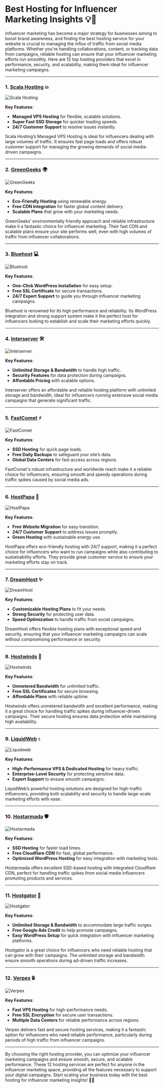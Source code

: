 # Best Hosting for Influencer Marketing Insights 💡📱

Influencer marketing has become a major strategy for businesses aiming to boost brand awareness, and finding the best hosting service for your website is crucial to managing the influx of traffic from social media platforms. Whether you're handling collaborations, content, or tracking data from campaigns, reliable hosting can ensure that your influencer marketing efforts run smoothly. Here are 12 top hosting providers that excel in performance, security, and scalability, making them ideal for influencer marketing campaigns.

---

### 1. [**Scala Hosting**](https://snipitx.com/scala-jy) 💥

![Scala Hosting](https://i.imgur.com/uJ5JIK3.png "Scala Web Hosting")

**Key Features**:
- **Managed VPS Hosting** for flexible, scalable solutions.
- **Super Fast SSD Storage** for quicker loading speeds.
- **24/7 Customer Support** to resolve issues instantly.

Scala Hosting’s Managed VPS Hosting is ideal for influencers dealing with large volumes of traffic. It ensures fast page loads and offers robust customer support for managing the growing demands of social media-driven campaigns.

---

### 2. [**GreenGeeks**](https://snipitx.com/greengeeks-jy) 🌍

![GreenGeeks](https://i.imgur.com/eEwuntu.jpg "GreenGeeks Hosting")

**Key Features**:
- **Eco-Friendly Hosting** using renewable energy.
- **Free CDN Integration** for faster global content delivery.
- **Scalable Plans** that grow with your marketing needs.

GreenGeeks’ environmentally friendly approach and reliable infrastructure make it a fantastic choice for influencer marketing. Their fast CDN and scalable plans ensure your site performs well, even with high volumes of traffic from influencer collaborations.

---

### 3. [**Bluehost**](https://snipitx.com/bluehost-jy) 💻

![Bluehost](https://i.imgur.com/PasFF9E.jpeg "Bluehost Hosting")

**Key Features**:
- **One-Click WordPress Installation** for easy setup.
- **Free SSL Certificate** for secure transactions.
- **24/7 Expert Support** to guide you through influencer marketing campaigns.

Bluehost is renowned for its high performance and reliability. Its WordPress integration and strong support system make it the perfect host for influencers looking to establish and scale their marketing efforts quickly.

---

### 4. [**Interserver**](https://snipitx.com/interserver-jy) 🛠️

![Interserver](https://i.imgur.com/OM5dOEW.jpeg "Interserver Hosting")

**Key Features**:
- **Unlimited Storage & Bandwidth** to handle high traffic.
- **Security Features** for data protection during campaigns.
- **Affordable Pricing** with scalable options.

Interserver offers an affordable and reliable hosting platform with unlimited storage and bandwidth, ideal for influencers running extensive social media campaigns that generate significant traffic.

---

### 5. [**FastComet**](https://snipitx.com/fastcomet-jy) ⚡

![FastComet](https://i.imgur.com/7qgXuWp.png "FastComet Hosting")

**Key Features**:
- **SSD Hosting** for quick page loads.
- **Free Daily Backups** to safeguard your site’s data.
- **Global Data Centers** for fast access across regions.

FastComet's robust infrastructure and worldwide reach make it a reliable choice for influencers, ensuring smooth and speedy operations during traffic spikes caused by social media ads.

---

### 6. [**HostPapa**](https://snipitx.com/hostpapa-jy) 🌱

![HostPapa](https://i.imgur.com/ouDTkvl.jpeg "HostPapa Hosting")

**Key Features**:
- **Free Website Migration** for easy transition.
- **24/7 Customer Support** to address issues promptly.
- **Green Hosting** with sustainable energy use.

HostPapa offers eco-friendly hosting with 24/7 support, making it a perfect choice for influencers who want to run campaigns while also contributing to sustainability efforts. They provide great customer service to ensure your marketing efforts stay on track.

---

### 7. [**DreamHost**](https://snipitx.com/dreamhost-jy) ✨

![DreamHost](https://i.imgur.com/rXIg8ip.jpeg "Dreamhost Hosting")

**Key Features**:
- **Customizable Hosting Plans** to fit your needs.
- **Strong Security** for protecting user data.
- **Speed Optimization** to handle traffic from social campaigns.

DreamHost offers flexible hosting plans with exceptional speed and security, ensuring that your influencer marketing campaigns can scale without compromising performance or security.

---

### 8. [**Hostwinds**](https://snipitx.com/hostwinds-jy) 💨

![Hostwinds](https://i.imgur.com/53aSNXx.jpeg "Hostwinds Hosting")

**Key Features**:
- **Unmetered Bandwidth** for unlimited traffic.
- **Free SSL Certificates** for secure browsing.
- **Affordable Plans** with reliable uptime.

Hostwinds offers unmetered bandwidth and excellent performance, making it a great choice for handling traffic spikes during influencer-driven campaigns. Their secure hosting ensures data protection while maintaining high availability.

---

### 9. [**LiquidWeb**](https://snipitx.com/liquidweb-jy) 💧

![Liquidweb](https://i.imgur.com/4IvT9SC.jpeg "Liquidweb Hosting")

**Key Features**:
- **High-Performance VPS & Dedicated Hosting** for heavy traffic.
- **Enterprise-Level Security** for protecting sensitive data.
- **Expert Support** to ensure smooth campaigns.

LiquidWeb’s powerful hosting solutions are designed for high-traffic influencers, providing both scalability and security to handle large-scale marketing efforts with ease.

---

### 10. [**Hostarmada**](https://snipitx.com/hostarmada-jy) 🛡️

![Hostarmada](https://i.imgur.com/KFbdf3o.jpeg "Hostarmada Hosting")

**Key Features**:
- **SSD Hosting** for faster load times.
- **Free Cloudflare CDN** for fast, global performance.
- **Optimized WordPress Hosting** for easy integration with marketing tools.

Hostarmada offers excellent SSD-based hosting with integrated Cloudflare CDN, perfect for handling traffic spikes from social media influencers promoting products and services.

---

### 11. [**Hostgator**](https://snipitx.com/hostgator-jy) 🐊

![Hostgator](https://i.imgur.com/BcVkH57.jpeg "Hostgator Hosting")

**Key Features**:
- **Unlimited Storage & Bandwidth** to accommodate large traffic surges.
- **Free Google Ads Credit** to help promote campaigns.
- **Easy WordPress Setup** for quick integration with influencer marketing platforms.

Hostgator is a great choice for influencers who need reliable hosting that can grow with their campaigns. The unlimited storage and bandwidth ensure smooth operations during ad-driven traffic increases.

---

### 12. [**Verpex**](https://snipitx.com/verpex-jy) 🔒

![Verpex](https://i.imgur.com/6x5LhiS.jpeg "Verpex Hosting")

**Key Features**:
- **Fast VPS Hosting** for high-performance needs.
- **Free SSL Encryption** for secure user transactions.
- **Multiple Data Centers** for reliable performance across regions.

Verpex delivers fast and secure hosting services, making it a fantastic option for influencers who need reliable performance, particularly during periods of high traffic from influencer campaigns.

---

By choosing the right hosting provider, you can optimize your influencer marketing campaigns and ensure smooth, secure, and scalable performance. These 12 hosting services are perfect for anyone in the influencer marketing space, providing all the features necessary to support your digital campaigns. Start scaling your business today with the best hosting for influencer marketing insights! 🚀📱
